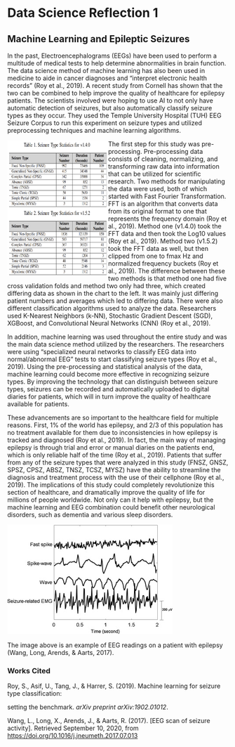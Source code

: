 # Data Science Reflection 1
## Machine Learning and Epileptic Seizures

In the past, Electroencephalograms (EEGs) have been used to perform a multitude of medical tests to help determine abnormalities in brain function. The data science method of machine learning has also been used in medicine to aide in cancer diagnoses and “interpret electronic health records” (Roy et al., 2019). A recent study from Cornell has shown that the two can be combined to help improve the quality of healthcare for epilepsy patients. The scientists involved were hoping to use AI to not only have automatic detection of seizures, but also automatically classify seizure types as they occur. They used the Temple University Hospital (TUH) EEG Seizure Corpus to run this experiment on seizure types and utilized preprocessing techniques and machine learning algorithms. 

<img align="left" src="seizuretype.png" width="230" height="310" />
The first step for this study was pre-processing. Pre-processing data consists of cleaning, normalizing, and transforming raw data into information that can be utilized for scientific research. Two methods for manipulating the data were used, both of which started with Fast Fourier Transformation. FFT is an algorithm that converts data from its original format to one that represents the frequency domain (Roy et al., 2019). Method one (v1.4.0) took the FFT data and then took the Log10 values (Roy et al., 2019). Method two (v1.5.2) took the FFT data as well, but then clipped from one to fmax Hz and normalized frequency buckets (Roy et al., 2019). The difference between these two methods is that method one had five cross validation folds and method two only had three, which created differing data as shown in the chart to the left. It was mainly just differing patient numbers and averages which led to differing data. There were also different classification algorithms used to analyze the data. Researchers used K-Nearest Neighbors (k-NN), Stochastic Gradient Descent (SGD), XGBoost, and Convolutional Neural Networks (CNN) (Roy et al., 2019). 

In addition, machine learning was used throughout the entire study and was the main data science method utilized by the researchers. The researchers were using “specialized neural networks to classify EEG data into normal/abnormal EEG” tests to start classifying seizure types (Roy et al., 2019). Using the pre-processing and statistical analysis of the data, machine learning could become more effective in recognizing seizure types. By improving the technology that can distinguish between seizure types, seizures can be recorded and automatically uploaded to digital diaries for patients, which will in turn improve the quality of healthcare available for patients. 

These advancements are so important to the healthcare field for multiple reasons. First, 1% of the world has epilepsy, and 2/3 of this population has no treatment available for them due to inconsistencies in how epilepsy is tracked and diagnosed (Roy et al., 2019). In fact, the main way of managing epilepsy is through trial and error or manual diaries on the patients end, which is only reliable half of the time (Roy et al., 2019). Patients that suffer from any of the seizure types that were analyzed in this study (FNSZ, GNSZ, SPSZ, CPSZ, ABSZ, TNSZ, TCSZ, MYSZ) have the ability to streamline the diagnosis and treatment process with the use of their cellphone (Roy et al., 2019). The implications of this study could completely revolutionize this section of healthcare, and dramatically improve the quality of life for millions of people worldwide. Not only can it help with epilepsy, but the machine learning and EEG combination could benefit other neurological disorders, such as dementia and various sleep disorders. 

 ![](eegseizure.jpg)

The image above is an example of EEG readings on a patient with epilepsy (Wang, Long, Arends, & Aarts, 2017).


### Works Cited

Roy, S., Asif, U., Tang, J., & Harrer, S. (2019). Machine learning for seizure type classification: 

setting the benchmark. *arXiv* *preprint arXiv:1902.01012*. 

Wang, L., Long, X., Arends, J., & Aarts, R. (2017). [EEG scan of seizure activity]. Retrieved September 10, 2020, from https://doi.org/10.1016/j.jneumeth.2017.07.013 

